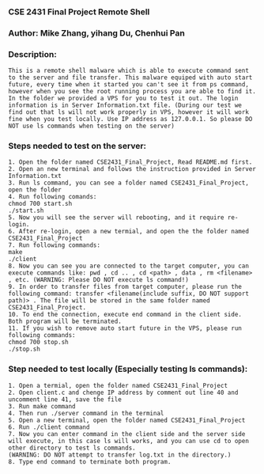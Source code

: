 ### CSE 2431 Final Project Remote Shell
### Author: Mike Zhang, yihang Du, Chenhui Pan
### Description: 
	This is a remote shell malware which is able to execute command sent to the server and file transfer. This malware equiped with auto start future, every time when it started you can't see it from ps command, however when you see the root running process you are able to find it. In the folder we provided a VPS for you to test it out. The login information is in Server Information.txt file. (During our test we find out that ls will not work properly in VPS, however it will work fine when you test locally. Use IP address as 127.0.0.1. So please DO NOT use ls commands when testing on the server)

### Steps needed to test on the server:
	1. Open the folder named CSE2431_Final_Project, Read README.md first.
	2. Open an new terminal and follows the instruction provided in Server Information.txt 
	3. Run ls command, you can see a folder named CSE2431_Final_Project, open the folder
	4. Run following comands:
	chmod 700 start.sh
	./start.sh
	5. Now you will see the server will rebooting, and it require re-login.
	6. After re-login, open a new termial, and open the the folder named CSE2431_Final_Project
	7. Run following commands:
	make
	./client
	8. Now you can see you are connected to the target computer, you can execute commands like: pwd , cd .. , cd <path> , data , rm <filename> , etc. (WARNING: Please DO NOT execute ls command!)
	9. In order to transfer files from target computer, please run the following command: transfer <filename(include suffix, DO NOT support path)> . The file will be stored in the same folder named CSE2431_Final_Project.
	10. To end the connection, execute end command in the client side. Both program will be terminated.
	11. If you wish to remove auto start future in the VPS, please run following commands: 
	chmod 700 stop.sh
	./stop.sh

### Step needed to test locally (Especially testing ls commands):
	1. Open a termial, open the folder named CSE2431_Final_Project
	2. Open client.c and chenge IP address by comment out line 40 and uncomment line 41, save the file
	3. Run make command
	4. Then run ./server command in the terminal
	5. Open a new terminal, open the folder named CSE2431_Final_Project
	6. Run ./client command
	7. Now you can enter command in the client side and the server side will execute, in this case ls will works, and you can use cd to open other directory to test ls commands. 
	(WARNING: DO NOT attempt to transfer log.txt in the directory.)
	8. Type end command to terminate both program.
